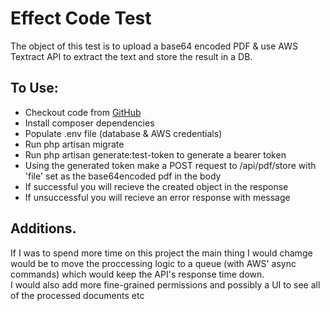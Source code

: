 # Effect Code Test

The object of this test is to upload a base64 encoded PDF & use AWS Textract API to extract the text and store the result in a DB.

## To Use:
- Checkout code from [GitHub](https://github.com/MrC-85/effect)
- Install composer dependencies
- Populate .env file (database & AWS credentials)
- Run php artisan migrate
- Run php artisan generate:test-token to generate a bearer token
- Using the generated token make a POST request to /api/pdf/store with 'file' set as the base64encoded pdf in the body
- If successful you will recieve the created object in the response
- If unsuccessful you will recieve an error response with message


## Additions.
If I was to spend more time on this project the main thing I would chamge would be to move the proccessing logic to a queue (with AWS' async commands) which would keep the API's response time down.<br /> 
I would also add more fine-grained permissions and possibly a UI to see all of the processed documents etc

